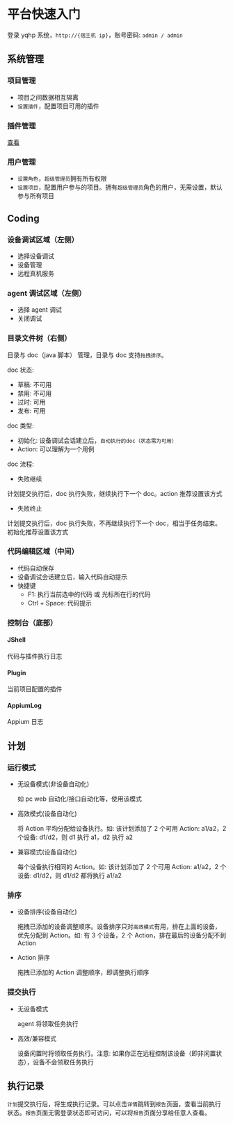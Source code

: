 # 平台快速入门

登录 yqhp 系统，`http://{宿主机 ip}`，账号密码: `admin / admin`

## 系统管理

### 项目管理

- 项目之间数据相互隔离
- `设置插件`，配置项目可用的插件

### 插件管理

[查看](/guide/plugins)

### 用户管理

- `设置角色`，`超级管理员`拥有所有权限
- `设置项目`，配置用户参与的项目。拥有`超级管理员`角色的用户，无需设置，默认参与所有项目

## Coding

### 设备调试区域（左侧）

- 选择设备调试
- 设备管理
- 远程真机服务

### agent 调试区域（左侧）

- 选择 agent 调试
- 关闭调试

### 目录文件树（右侧）

目录与 doc（java 脚本） 管理，目录与 doc 支持`拖拽排序`。

doc 状态:

- 草稿: 不可用
- 禁用: 不可用
- 过时: 可用
- 发布: 可用

doc 类型:

- 初始化: 设备调试会话建立后，`自动执行的doc（状态需为可用）`
- Action: 可以理解为一个用例

doc 流程:

- 失败继续

计划提交执行后，doc 执行失败，继续执行下一个 doc。action 推荐设置该方式

- 失败终止

计划提交执行后，doc 执行失败，不再继续执行下一个 doc，相当于任务结束。初始化推荐设置该方式

### 代码编辑区域（中间）

- 代码自动保存
- 设备调试会话建立后，输入代码自动提示
- 快捷键
  - F1: 执行当前选中的代码 或 光标所在行的代码
  - Ctrl + Space: 代码提示

### 控制台（底部）

#### JShell

代码与插件执行日志

#### Plugin

当前项目配置的插件

#### AppiumLog

Appium 日志

## 计划

### 运行模式

- 无设备模式(非设备自动化)

  如 pc web 自动化/接口自动化等，使用该模式

- 高效模式(设备自动化)

  将 Action 平均分配给设备执行。如: 该计划添加了 2 个可用 Action: a1/a2，2 个设备: d1/d2，则 d1 执行 a1，d2 执行 a2

- 兼容模式(设备自动化)

  每个设备执行相同的 Action。如: 该计划添加了 2 个可用 Action: a1/a2，2 个设备: d1/d2，则 d1/d2 都将执行 a1/a2

### 排序

- 设备排序(设备自动化)

  拖拽已添加的设备调整顺序。设备排序只对`高效模式`有用，排在上面的设备，优先分配到 Action。如: 有 3 个设备，2 个 Action，排在最后的设备分配不到 Action

- Action 排序

  拖拽已添加的 Action 调整顺序，即调整执行顺序

### 提交执行

- 无设备模式

  agent 将领取任务执行

- 高效/兼容模式

  设备闲置时将领取任务执行。注意: 如果你正在远程控制该设备（即非闲置状态），设备不会领取任务执行

## 执行记录

`计划`提交执行后，将生成执行记录。可以点击`详情`跳转到`报告`页面，查看当前执行状态。`报告`页面无需登录状态即可访问，可以将`报告`页面分享给任意人查看。

